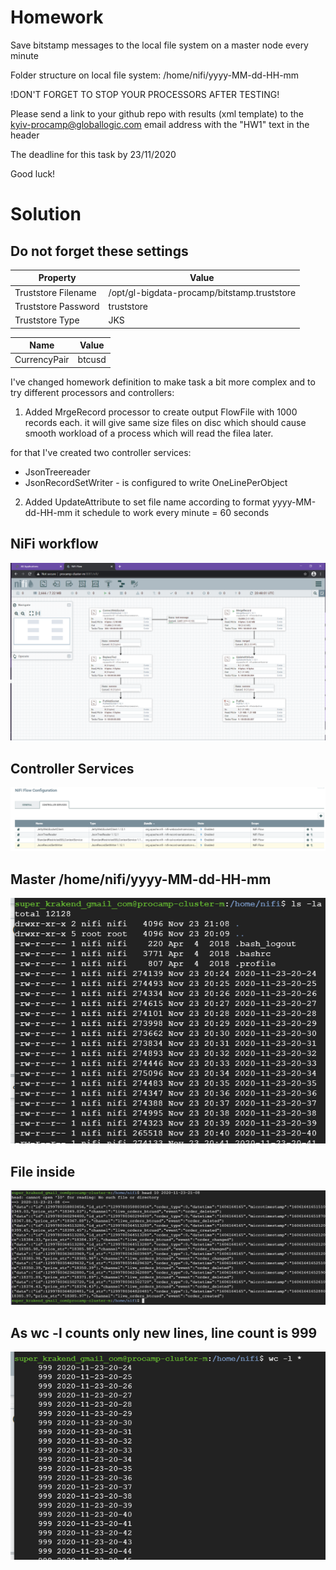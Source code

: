 # Homework

Save bitstamp messages to the local file system on a master node every minute

Folder structure on local file system: /home/nifi/yyyy-MM-dd-HH-mm

!DON'T FORGET TO STOP YOUR PROCESSORS AFTER TESTING!

Please send a link to your github repo with results (xml template) to the kyiv-procamp@globallogic.com email address with the "HW1" text in the header

The deadline for this task by 23/11/2020

Good luck!

# Solution

## Do not forget these settings

Property            | Value
--------------------|-------------------------------
Truststore Filename | /opt/gl-bigdata-procamp/bitstamp.truststore
Truststore Password | truststore
Truststore Type     | JKS

Name         | Value
-------------|-------------------------------
CurrencyPair | btcusd



  I've changed homework definition to make task a bit more complex 
and to try different processors and controllers:
  
1. Added MrgeRecord processor to create output FlowFile with 1000 records each.
it will give same size files on disc which should cause smooth workload of a
process which will read the filea later.

for that I've created two controller services:
- JsonTreereader
- JsonRecordSetWriter - is configured to write OneLinePerObject

2. Added UpdateAttribute to set file name according to format yyyy-MM-dd-HH-mm
it schedule to work every minute = 60 seconds

## NiFi workflow

![](images/001.PNG)

## Controller Services

![](images/002.PNG)

## Master /home/nifi/yyyy-MM-dd-HH-mm

![](images/003.PNG)

## File inside

![](images/004.PNG)

## As wc -l counts only new lines, line count is 999

![](images/005.PNG)